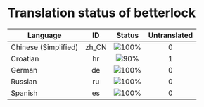 # Translation status of betterlock

Language | ID | Status | Untranslated
---------|:--:|:------:|:-----------:
Chinese (Simplified) | zh_CN | ![100%](http://progressed.io/bar/100) | 0
Croatian | hr | ![90%](http://progressed.io/bar/90) | 1
German | de | ![100%](http://progressed.io/bar/100) | 0
Russian | ru | ![100%](http://progressed.io/bar/100) | 0
Spanish | es | ![100%](http://progressed.io/bar/100) | 0
